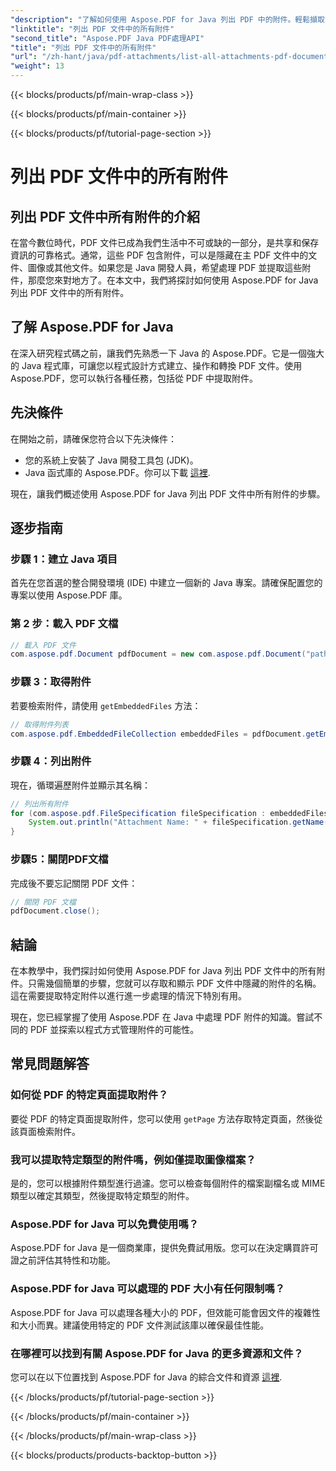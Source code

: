 ```yaml
---
"description": "了解如何使用 Aspose.PDF for Java 列出 PDF 中的附件。輕鬆擷取 PDF 附件的逐步指南。"
"linktitle": "列出 PDF 文件中的所有附件"
"second_title": "Aspose.PDF Java PDF處理API"
"title": "列出 PDF 文件中的所有附件"
"url": "/zh-hant/java/pdf-attachments/list-all-attachments-pdf-documents/"
"weight": 13
---
```


{{< blocks/products/pf/main-wrap-class >}}

{{< blocks/products/pf/main-container >}}

{{< blocks/products/pf/tutorial-page-section >}}

# 列出 PDF 文件中的所有附件


## 列出 PDF 文件中所有附件的介紹

在當今數位時代，PDF 文件已成為我們生活中不可或缺的一部分，是共享和保存資訊的可靠格式。通常，這些 PDF 包含附件，可以是隱藏在主 PDF 文件中的文件、圖像或其他文件。如果您是 Java 開發人員，希望處理 PDF 並提取這些附件，那麼您來對地方了。在本文中，我們將探討如何使用 Aspose.PDF for Java 列出 PDF 文件中的所有附件。

## 了解 Aspose.PDF for Java

在深入研究程式碼之前，讓我們先熟悉一下 Java 的 Aspose.PDF。它是一個強大的 Java 程式庫，可讓您以程式設計方式建立、操作和轉換 PDF 文件。使用 Aspose.PDF，您可以執行各種任務，包括從 PDF 中提取附件。

## 先決條件

在開始之前，請確保您符合以下先決條件：

- 您的系統上安裝了 Java 開發工具包 (JDK)。
- Java 函式庫的 Aspose.PDF。你可以下載 [這裡](https://releases。aspose.com/pdf/java/).

現在，讓我們概述使用 Aspose.PDF for Java 列出 PDF 文件中所有附件的步驟。

## 逐步指南

### 步驟 1：建立 Java 項目

首先在您首選的整合開發環境 (IDE) 中建立一個新的 Java 專案。請確保配置您的專案以使用 Aspose.PDF 庫。

### 第 2 步：載入 PDF 文檔

```java
// 載入 PDF 文件
com.aspose.pdf.Document pdfDocument = new com.aspose.pdf.Document("path_to_your_pdf.pdf");
```

### 步驟 3：取得附件

若要檢索附件，請使用 `getEmbeddedFiles` 方法：

```java
// 取得附件列表
com.aspose.pdf.EmbeddedFileCollection embeddedFiles = pdfDocument.getEmbeddedFiles();
```

### 步驟 4：列出附件

現在，循環遍歷附件並顯示其名稱：

```java
// 列出所有附件
for (com.aspose.pdf.FileSpecification fileSpecification : embeddedFiles) {
    System.out.println("Attachment Name: " + fileSpecification.getName());
}
```

### 步驟5：關閉PDF文檔

完成後不要忘記關閉 PDF 文件：

```java
// 關閉 PDF 文檔
pdfDocument.close();
```

## 結論

在本教學中，我們探討如何使用 Aspose.PDF for Java 列出 PDF 文件中的所有附件。只需幾個簡單的步驟，您就可以存取和顯示 PDF 文件中隱藏的附件的名稱。這在需要提取特定附件以進行進一步處理的情況下特別有用。

現在，您已經掌握了使用 Aspose.PDF 在 Java 中處理 PDF 附件的知識。嘗試不同的 PDF 並探索以程式方式管理附件的可能性。

## 常見問題解答

### 如何從 PDF 的特定頁面提取附件？

要從 PDF 的特定頁面提取附件，您可以使用 `getPage` 方法存取特定頁面，然後從該頁面檢索附件。

### 我可以提取特定類型的附件嗎，例如僅提取圖像檔案？

是的，您可以根據附件類型進行過濾。您可以檢查每個附件的檔案副檔名或 MIME 類型以確定其類型，然後提取特定類型的附件。

### Aspose.PDF for Java 可以免費使用嗎？

Aspose.PDF for Java 是一個商業庫，提供免費試用版。您可以在決定購買許可證之前評估其特性和功能。

### Aspose.PDF for Java 可以處理的 PDF 大小有任何限制嗎？

Aspose.PDF for Java 可以處理各種大小的 PDF，但效能可能會因文件的複雜性和大小而異。建議使用特定的 PDF 文件測試該庫以確保最佳性能。

### 在哪裡可以找到有關 Aspose.PDF for Java 的更多資源和文件？

您可以在以下位置找到 Aspose.PDF for Java 的綜合文件和資源 [這裡](https://reference。aspose.com/pdf/java/).

{{< /blocks/products/pf/tutorial-page-section >}}

{{< /blocks/products/pf/main-container >}}

{{< /blocks/products/pf/main-wrap-class >}}

{{< blocks/products/products-backtop-button >}}